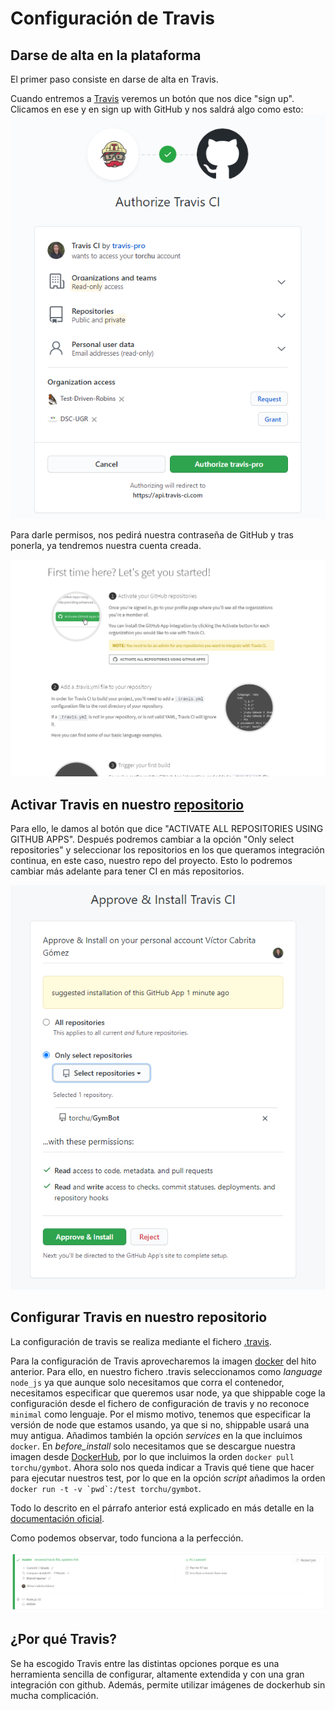 # Configuración de Travis

## Darse de alta en la plataforma

El primer paso consiste en darse de alta en Travis.

Cuando entremos a [Travis](https://travis-ci.com/) veremos un botón que nos dice "sign up". Clicamos en ese y en sign up with GitHub y nos saldrá algo como esto:
![](img/travis-signup.png)

Para darle permisos, nos pedirá nuestra contraseña de GitHub y tras ponerla, ya tendremos nuestra cuenta creada.

![](img/travis-signed.png)

## Activar Travis en nuestro [repositorio](https://github.com/torchu/GymBot)

Para ello, le damos al botón que dice "ACTIVATE ALL REPOSITORIES USING GITHUB APPS". Después podremos cambiar a la opción "Only select repositories" y seleccionar los repositorios en los que queramos integración continua, en este caso, nuestro repo del proyecto. Esto lo podremos cambiar más adelante para tener CI en más repositorios.

![](img/travis-selecting-repo.png)

## Configurar Travis en nuestro repositorio

La configuración de travis se realiza mediante el fichero [.travis](../.travis.yml).

Para la configuración de Travis aprovecharemos la imagen [docker](https://hub.docker.com/repository/docker/torchu/gymbot) del hito anterior. Para ello, en nuestro fichero .travis seleccionamos como _language_ `node_js` ya que aunque solo necesitamos que corra el contenedor, necesitamos especificar que queremos usar node, ya que shippable coge la configuración desde el fichero de configuración de travis y no reconoce `minimal` como lenguaje. Por el mismo motivo, tenemos que especificar la versión de node que estamos usando, ya que si no, shippable usará una muy antigua. Añadimos también la opción _services_ en la que incluimos `docker`. En _before_install_ solo necesitamos que se descargue nuestra imagen desde [DockerHub](https://hub.docker.com/), por lo que incluimos la orden `docker pull torchu/gymbot`. Ahora solo nos queda indicar a Travis qué tiene que hacer para ejecutar nuestros test, por lo que en la opción _script_ añadimos la orden `` docker run -t -v `pwd`:/test torchu/gymbot ``.

Todo lo descrito en el párrafo anterior está explicado en más detalle en la [documentación oficial](https://docs.travis-ci.com/user/docker/).

Como podemos observar, todo funciona a la perfección.

![](img/travis-working.png)

## ¿Por qué Travis?

Se ha escogido Travis entre las distintas opciones porque es una herramienta sencilla de configurar, altamente extendida y con una gran integración con github. Además, permite utilizar imágenes de dockerhub sin mucha complicación.
